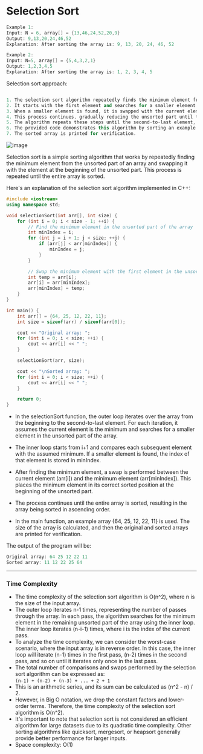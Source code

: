 # Selection Sort

```cpp
Example 1:
Input: N = 6, array[] = {13,46,24,52,20,9}
Output: 9,13,20,24,46,52
Explanation: After sorting the array is: 9, 13, 20, 24, 46, 52

Example 2:
Input: N=5, array[] = {5,4,3,2,1}
Output: 1,2,3,4,5
Explanation: After sorting the array is: 1, 2, 3, 4, 5
```


Selection sort approach:
```cpp

1. The selection sort algorithm repeatedly finds the minimum element from the unsorted part of the array.
2. It starts with the first element and searches for a smaller element in the remaining unsorted part.
3. When a smaller element is found, it is swapped with the current element.
4. This process continues, gradually reducing the unsorted part until the entire array is sorted.
5. The algorithm repeats these steps until the second-to-last element, as the last element is already in its correct position.
6. The provided code demonstrates this algorithm by sorting an example array in ascending order.
7. The sorted array is printed for verification.
```
![image](https://github.com/shahbazalamjobs/Data-Structure-and-Algorithms/assets/125631878/42a7a6ff-c9af-4c84-b2eb-9179d117c20f)


Selection sort is a simple sorting algorithm that works by repeatedly finding the minimum element from the unsorted part of an array and swapping it with the element at the beginning of the unsorted part. This process is repeated until the entire array is sorted.

Here's an explanation of the selection sort algorithm implemented in C++:

```cpp
#include <iostream>
using namespace std;

void selectionSort(int arr[], int size) {
    for (int i = 0; i < size - 1; ++i) {
        // Find the minimum element in the unsorted part of the array
        int minIndex = i;
        for (int j = i + 1; j < size; ++j) {
            if (arr[j] < arr[minIndex]) {
                minIndex = j;
            }
        }

        // Swap the minimum element with the first element in the unsorted part
        int temp = arr[i];
        arr[i] = arr[minIndex];
        arr[minIndex] = temp;
    }
}

int main() {
    int arr[] = {64, 25, 12, 22, 11};
    int size = sizeof(arr) / sizeof(arr[0]);

    cout << "Original array: ";
    for (int i = 0; i < size; ++i) {
        cout << arr[i] << " ";
    }

    selectionSort(arr, size);

    cout << "\nSorted array: ";
    for (int i = 0; i < size; ++i) {
        cout << arr[i] << " ";
    }

    return 0;
}
```

- In the selectionSort function, the outer loop iterates over the array from the beginning to the second-to-last element. For each iteration, it assumes the current element is the minimum and searches for a smaller element in the unsorted part of the array.

- The inner loop starts from i+1 and compares each subsequent element with the assumed minimum. If a smaller element is found, the index of that element is stored in minIndex.

- After finding the minimum element, a swap is performed between the current element (arr[i]) and the minimum element (arr[minIndex]). This places the minimum element in its correct sorted position at the beginning of the unsorted part.

- The process continues until the entire array is sorted, resulting in the array being sorted in ascending order.

- In the main function, an example array {64, 25, 12, 22, 11} is used. The size of the array is calculated, and then the original and sorted arrays are printed for verification.


The output of the program will be:

```cpp
Original array: 64 25 12 22 11
Sorted array: 11 12 22 25 64
```
**********

### Time Complexity
- The time complexity of the selection sort algorithm is O(n^2), where n is the size of the input array.
- The outer loop iterates n-1 times, representing the number of passes through the array. In each pass, the algorithm searches for the minimum element in the remaining unsorted part of the array using the inner loop. The inner loop iterates (n-i-1) times, where i is the index of the current pass.
- To analyze the time complexity, we can consider the worst-case scenario, where the input array is in reverse order. In this case, the inner loop will iterate (n-1) times in the first pass, (n-2) times in the second pass, and so on until it iterates only once in the last pass.
- The total number of comparisons and swaps performed by the selection sort algorithm can be expressed as: <br>
` (n-1) + (n-2) + (n-3) + ... + 2 + 1 `
- This is an arithmetic series, and its sum can be calculated as (n^2 - n) / 2.
- However, in Big O notation, we drop the constant factors and lower-order terms. Therefore, the time complexity of the selection sort algorithm is O(n^2).
- It's important to note that selection sort is not considered an efficient algorithm for large datasets due to its quadratic time complexity. Other sorting algorithms like quicksort, mergesort, or heapsort generally provide better performance for larger inputs.
- Space complexity: O(1)
